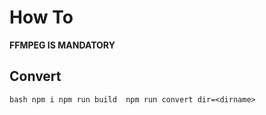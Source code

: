 # How To 

**FFMPEG IS MANDATORY**

## Convert 

``bash
npm i
npm run build 
npm run convert dir=<dirname>
``

